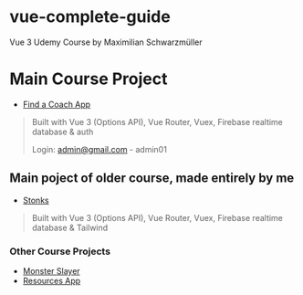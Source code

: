 # vue-complete-guide

Vue 3 Udemy Course by Maximilian Schwarzmüller

# Main Course Project
-   [Find a Coach App](https://find-a-coach-3f555.web.app)
> Built with Vue 3 (Options API), Vue Router, Vuex, Firebase realtime database & auth
> 
> Login: admin@gmail.com - admin01

## Main poject of older course, made entirely by me
- [Stonks](https://stonks-mat2ja.vercel.app)
> Built with Vue 3 (Options API), Vue Router, Vuex, Firebase realtime database & Tailwind

### Other Course Projects

-   [Monster Slayer](https://monster-slayer.mat2ja.vercel.app/)
-   [Resources App](https://10-project-learning-app.vercel.app/)



